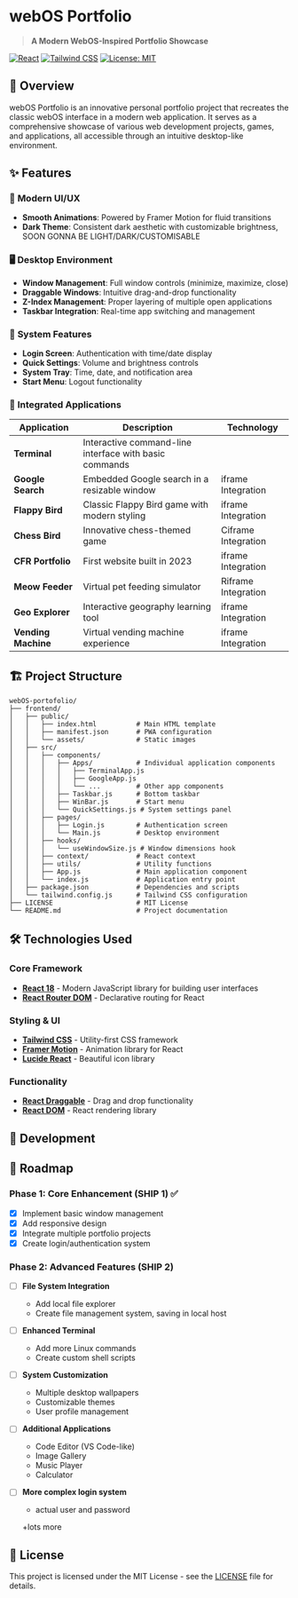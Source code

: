 # webOS Portfolio

> **A Modern WebOS-Inspired Portfolio Showcase**

[![React](https://img.shields.io/badge/React-18.2.0-blue.svg)](https://reactjs.org/)
[![Tailwind CSS](https://img.shields.io/badge/Tailwind_CSS-3.x-38B2AC.svg)](https://tailwindcss.com/)
[![License: MIT](https://img.shields.io/badge/License-MIT-yellow.svg)](https://opensource.org/licenses/MIT)

## 🌟 Overview

webOS Portfolio is an innovative personal portfolio project that recreates the classic webOS interface in a modern web application. It serves as a comprehensive showcase of various web development projects, games, and applications, all accessible through an intuitive desktop-like environment.

## ✨ Features

### 🎨 **Modern UI/UX**
- **Smooth Animations**: Powered by Framer Motion for fluid transitions
- **Dark Theme**: Consistent dark aesthetic with customizable brightness, SOON GONNA BE LIGHT/DARK/CUSTOMISABLE

### 🖥️ **Desktop Environment**
- **Window Management**: Full window controls (minimize, maximize, close)
- **Draggable Windows**: Intuitive drag-and-drop functionality
- **Z-Index Management**: Proper layering of multiple open applications
- **Taskbar Integration**: Real-time app switching and management

### 🔧 **System Features**
- **Login Screen**: Authentication with time/date display
- **Quick Settings**: Volume and brightness controls
- **System Tray**: Time, date, and notification area
- **Start Menu**: Logout functionality

### 📱 **Integrated Applications**

| Application | Description | Technology |
|-------------|-------------|------------|
| **Terminal** | Interactive command-line interface with basic commands |
| **Google Search** | Embedded Google search in a resizable window | iframe Integration |
| **Flappy Bird** | Classic Flappy Bird game with modern styling | iframe Integration |
| **Chess Bird** | Innovative chess-themed game | Ciframe Integration |
| **CFR Portfolio** | First website built in 2023 | iframe Integration |
| **Meow Feeder** | Virtual pet feeding simulator | Riframe Integration |
| **Geo Explorer** | Interactive geography learning tool | iframe Integration |
| **Vending Machine** | Virtual vending machine experience | iframe Integration |


## 🏗️ Project Structure

```
webOS-portofolio/
├── frontend/
│   ├── public/
│   │   ├── index.html          # Main HTML template
│   │   ├── manifest.json       # PWA configuration
│   │   └── assets/             # Static images
│   ├── src/
│   │   ├── components/
│   │   │   ├── Apps/           # Individual application components
│   │   │   │   ├── TerminalApp.js
│   │   │   │   ├── GoogleApp.js
│   │   │   │   └── ...         # Other app components
│   │   │   ├── Taskbar.js      # Bottom taskbar
│   │   │   ├── WinBar.js       # Start menu
│   │   │   └── QuickSettings.js # System settings panel
│   │   ├── pages/
│   │   │   ├── Login.js        # Authentication screen
│   │   │   └── Main.js         # Desktop environment
│   │   ├── hooks/
│   │   │   └── useWindowSize.js # Window dimensions hook
│   │   ├── context/            # React context 
│   │   ├── utils/              # Utility functions
│   │   ├── App.js              # Main application component
│   │   └── index.js            # Application entry point
│   ├── package.json            # Dependencies and scripts
│   └── tailwind.config.js      # Tailwind CSS configuration
├── LICENSE                     # MIT License
└── README.md                   # Project documentation
```

## 🛠️ Technologies Used

### Core Framework
- **[React 18](https://reactjs.org/)** - Modern JavaScript library for building user interfaces
- **[React Router DOM](https://reactrouter.com/)** - Declarative routing for React

### Styling & UI
- **[Tailwind CSS](https://tailwindcss.com/)** - Utility-first CSS framework
- **[Framer Motion](https://www.framer.com/motion/)** - Animation library for React
- **[Lucide React](https://lucide.dev/)** - Beautiful icon library

### Functionality
- **[React Draggable](https://www.npmjs.com/package/react-draggable)** - Drag and drop functionality
- **[React DOM](https://reactjs.org/docs/react-dom.html)** - React rendering library

## 🎯 Development

## 🔮 Roadmap

### Phase 1: Core Enhancement (SHIP 1) ✅
- [x] Implement basic window management
- [x] Add responsive design
- [x] Integrate multiple portfolio projects
- [x] Create login/authentication system

### Phase 2: Advanced Features (SHIP 2)
- [ ] **File System Integration**
  - Add local file explorer
  - Create file management system, saving in local host

- [ ] **Enhanced Terminal**
  - Add more Linux commands
  - Create custom shell scripts

- [ ] **System Customization**
  - Multiple desktop wallpapers
  - Customizable themes
  - User profile management

- [ ] **Additional Applications**
  - Code Editor (VS Code-like)
  - Image Gallery
  - Music Player
  - Calculator

- [ ] **More complex login system**
  - actual user and password

  +lots more

## 📄 License

This project is licensed under the MIT License - see the [LICENSE](LICENSE) file for details.